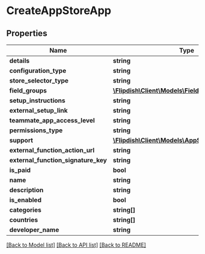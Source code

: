 # CreateAppStoreApp

## Properties
Name | Type | Description | Notes
------------ | ------------- | ------------- | -------------
**details** | **string** |  | 
**configuration_type** | **string** |  | 
**store_selector_type** | **string** |  | 
**field_groups** | [**\Flipdish\\Client\Models\FieldGroup[]**](FieldGroup.md) |  | [optional] 
**setup_instructions** | **string** |  | [optional] 
**external_setup_link** | **string** |  | [optional] 
**teammate_app_access_level** | **string** |  | [optional] 
**permissions_type** | **string** |  | 
**support** | [**\Flipdish\\Client\Models\AppStoreAppSupportInfo**](AppStoreAppSupportInfo.md) |  | [optional] 
**external_function_action_url** | **string** |  | [optional] 
**external_function_signature_key** | **string** |  | [optional] 
**is_paid** | **bool** |  | [optional] 
**name** | **string** |  | 
**description** | **string** |  | 
**is_enabled** | **bool** |  | [optional] 
**categories** | **string[]** |  | 
**countries** | **string[]** |  | 
**developer_name** | **string** |  | [optional] 

[[Back to Model list]](../README.md#documentation-for-models) [[Back to API list]](../README.md#documentation-for-api-endpoints) [[Back to README]](../README.md)


